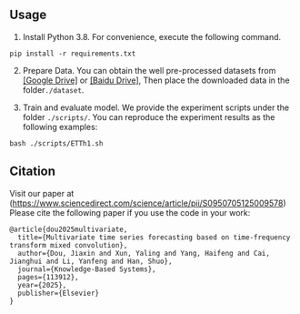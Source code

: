 ## Usage

1. Install Python 3.8. For convenience, execute the following command.

```
pip install -r requirements.txt
```

2. Prepare Data. You can obtain the well pre-processed datasets from [[Google Drive]](https://drive.google.com/drive/folders/13Cg1KYOlzM5C7K8gK8NfC-F3EYxkM3D2?usp=sharing) or [[Baidu Drive]](https://pan.baidu.com/s/1r3KhGd0Q9PJIUZdfEYoymg?pwd=i9iy), Then place the downloaded data in the folder`./dataset`. 


3. Train and evaluate model. We provide the experiment scripts under the folder `./scripts/`. You can reproduce the experiment results as the following examples:

```
bash ./scripts/ETTh1.sh
```
##  Citation
Visit our paper at (https://www.sciencedirect.com/science/article/pii/S0950705125009578)
Please cite the following paper if you use the code in your work:
```
@article{dou2025multivariate,
  title={Multivariate time series forecasting based on time-frequency transform mixed convolution},
  author={Dou, Jiaxin and Xun, Yaling and Yang, Haifeng and Cai, Jianghui and Li, Yanfeng and Han, Shuo},
  journal={Knowledge-Based Systems},
  pages={113912},
  year={2025},
  publisher={Elsevier}
}
```
